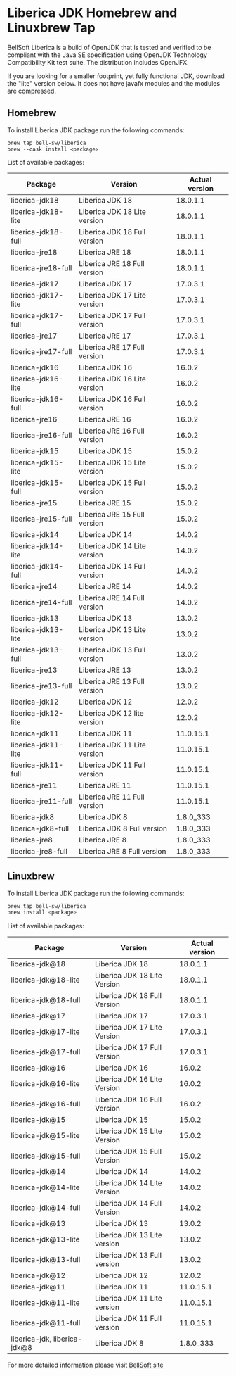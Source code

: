 # Liberica JDK Homebrew and Linuxbrew Tap

BellSoft Liberica is a build of OpenJDK that is tested and verified to be compliant with the Java SE specification using OpenJDK Technology Compatibility Kit test suite. The distribution includes OpenJFX.

If you are looking for a smaller footprint, yet fully functional JDK, download the "lite" version below.
It does not have javafx modules and the modules are compressed.

## Homebrew

To install Liberica JDK package run the following commands:

```shell
brew tap bell-sw/liberica
brew --cask install <package>
```

List of available packages:

| Package | Version | Actual version |
| ------- | ------- | -------------- |
| liberica-jdk18 | Liberica JDK 18 | 18.0.1.1 |
| liberica-jdk18-lite | Liberica JDK 18 Lite version | 18.0.1.1 |
| liberica-jdk18-full | Liberica JDK 18 Full version | 18.0.1.1 |
| liberica-jre18 | Liberica JRE 18 | 18.0.1.1 |
| liberica-jre18-full | Liberica JRE 18 Full version | 18.0.1.1 |
| liberica-jdk17 | Liberica JDK 17 | 17.0.3.1 |
| liberica-jdk17-lite | Liberica JDK 17 Lite version | 17.0.3.1 |
| liberica-jdk17-full | Liberica JDK 17 Full version | 17.0.3.1 |
| liberica-jre17 | Liberica JRE 17 | 17.0.3.1 |
| liberica-jre17-full | Liberica JRE 17 Full version | 17.0.3.1 |
| liberica-jdk16 | Liberica JDK 16 | 16.0.2 |
| liberica-jdk16-lite | Liberica JDK 16 Lite version | 16.0.2 |
| liberica-jdk16-full | Liberica JDK 16 Full version | 16.0.2 |
| liberica-jre16 | Liberica JRE 16 | 16.0.2 |
| liberica-jre16-full | Liberica JRE 16 Full version | 16.0.2 |
| liberica-jdk15 | Liberica JDK 15 | 15.0.2 |
| liberica-jdk15-lite | Liberica JDK 15 Lite version | 15.0.2 |
| liberica-jdk15-full | Liberica JDK 15 Full version | 15.0.2 |
| liberica-jre15 | Liberica JRE 15 | 15.0.2 |
| liberica-jre15-full | Liberica JRE 15 Full version | 15.0.2 |
| liberica-jdk14 | Liberica JDK 14 | 14.0.2 |
| liberica-jdk14-lite | Liberica JDK 14 Lite version | 14.0.2 |
| liberica-jdk14-full | Liberica JDK 14 Full version | 14.0.2 |
| liberica-jre14 | Liberica JRE 14 | 14.0.2 |
| liberica-jre14-full | Liberica JRE 14 Full version | 14.0.2 |
| liberica-jdk13 | Liberica JDK 13 | 13.0.2 |
| liberica-jdk13-lite | Liberica JDK 13 Lite version | 13.0.2 |
| liberica-jdk13-full | Liberica JDK 13 Full version | 13.0.2 |
| liberica-jre13 | Liberica JRE 13 | 13.0.2 |
| liberica-jre13-full | Liberica JRE 13 Full version | 13.0.2 |
| liberica-jdk12 | Liberica JDK 12 | 12.0.2 |
| liberica-jdk12-lite | Liberica JDK 12 lite version | 12.0.2 |
| liberica-jdk11 | Liberica JDK 11 | 11.0.15.1 |
| liberica-jdk11-lite | Liberica JDK 11 Lite version | 11.0.15.1 |
| liberica-jdk11-full | Liberica JDK 11 Full version | 11.0.15.1 |
| liberica-jre11 | Liberica JRE 11 | 11.0.15.1 |
| liberica-jre11-full | Liberica JRE 11 Full version | 11.0.15.1 |
| liberica-jdk8 | Liberica JDK 8 | 1.8.0_333 |
| liberica-jdk8-full | Liberica JDK 8 Full version | 1.8.0_333 |
| liberica-jre8 | Liberica JRE 8 | 1.8.0_333 |
| liberica-jre8-full | Liberica JRE 8 Full version | 1.8.0_333 |

## Linuxbrew

To install Liberica JDK package run the following commands:

```sh
brew tap bell-sw/liberica
brew install <package>
```

List of available packages:

| Package | Version | Actual version |
| ------- | ------- | -------------- |
| liberica-jdk@18 | Liberica JDK 18 | 18.0.1.1 |
| liberica-jdk@18-lite | Liberica JDK 18 Lite Version | 18.0.1.1 |
| liberica-jdk@18-full | Liberica JDK 18 Full Version | 18.0.1.1 |
| liberica-jdk@17 | Liberica JDK 17 | 17.0.3.1 |
| liberica-jdk@17-lite | Liberica JDK 17 Lite Version | 17.0.3.1 |
| liberica-jdk@17-full | Liberica JDK 17 Full Version | 17.0.3.1 |
| liberica-jdk@16 | Liberica JDK 16 | 16.0.2 |
| liberica-jdk@16-lite | Liberica JDK 16 Lite Version | 16.0.2 |
| liberica-jdk@16-full | Liberica JDK 16 Full Version | 16.0.2 |
| liberica-jdk@15 | Liberica JDK 15 | 15.0.2 |
| liberica-jdk@15-lite | Liberica JDK 15 Lite Version | 15.0.2 |
| liberica-jdk@15-full | Liberica JDK 15 Full Version | 15.0.2 |
| liberica-jdk@14 | Liberica JDK 14 | 14.0.2 |
| liberica-jdk@14-lite | Liberica JDK 14 Lite Version | 14.0.2 |
| liberica-jdk@14-full | Liberica JDK 14 Full Version | 14.0.2 |
| liberica-jdk@13 | Liberica JDK 13 | 13.0.2 |
| liberica-jdk@13-lite | Liberica JDK 13 Lite version | 13.0.2 |
| liberica-jdk@13-full | Liberica JDK 13 Full version | 13.0.2 |
| liberica-jdk@12 | Liberica JDK 12 | 12.0.2 |
| liberica-jdk@11 | Liberica JDK 11 | 11.0.15.1 |
| liberica-jdk@11-lite | Liberica JDK 11 Lite version | 11.0.15.1 |
| liberica-jdk@11-full | Liberica JDK 11 Full version | 11.0.15.1 |
| liberica-jdk, liberica-jdk@8 | Liberica JDK 8 | 1.8.0_333 |

For more detailed information please visit [BellSoft site](https://bell-sw.com) 
